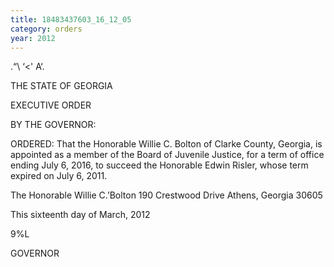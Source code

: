 ```yaml
---
title: 18483437603_16_12_05
category: orders
year: 2012
---
```

    

.“\ ‘<' A‘.

THE STATE OF GEORGIA

EXECUTIVE ORDER

BY THE GOVERNOR:

ORDERED: That the Honorable Willie C. Bolton of Clarke County, Georgia, is
appointed as a member of the Board of Juvenile Justice, for a term
of office ending July 6, 2016, to succeed the Honorable Edwin
Risler, whose term expired on July 6, 2011.

The Honorable Willie C.’Bolton
190 Crestwood Drive
Athens, Georgia 30605

This sixteenth day of March, 2012

 9%L

GOVERNOR

